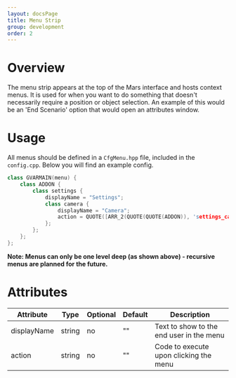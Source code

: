 ```yaml
---
layout: docsPage
title: Menu Strip
group: development
order: 2
---
```


# Overview
The menu strip appears at the top of the Mars interface and hosts context menus. It is used for when you want to do something that doesn't necessarily require a position or object selection. An example of this would be an 'End Scenario' option that would open an attributes window.

# Usage
All menus should be defined in a `CfgMenu.hpp` file, included in the `config.cpp`. Below you will find an example config.

```c++
class GVARMAIN(menu) {
    class ADDON {
        class settings {
            displayName = "Settings";
            class camera {
                displayName = "Camera";
                action = QUOTE([ARR_2(QUOTE(QUOTE(ADDON)), 'settings_camera')] call EFUNC(attributes,openAttributes));
            };
        };
    };
};
```

**Note: Menus can only be one level deep (as shown above) - recursive menus are planned for the future.**


# Attributes
<table>
    <thead>
        <tr>
            <th>Attribute</th>
            <th>Type</th>
            <th>Optional</th>
            <th>Default</th>
            <th>Description</th>
        </tr>
    </thead>
    <tbody>
        <tr>
            <td>displayName</td>
            <td>string</td>
            <td>no</td>
            <td>""</td>
            <td>Text to show to the end user in the menu</td>
        </tr>
        <tr>
            <td>action</td>
            <td>string</td>
            <td>no</td>
            <td>""</td>
            <td>Code to execute upon clicking the menu</td>
        </tr>
    </tbody>
</table>
